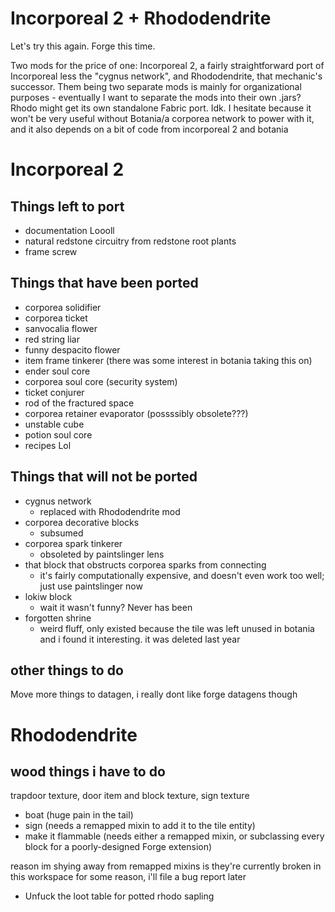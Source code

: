 Incorporeal 2 + Rhododendrite
=============================

Let's try this again. Forge this time.

Two mods for the price of one: Incorporeal 2, a fairly straightforward port of Incorporeal less the "cygnus network", and Rhododendrite, that mechanic's successor. Them being two separate mods is mainly for organizational purposes - eventually I want to separate the mods into their own .jars? Rhodo might get its own standalone Fabric port. Idk. I hesitate because it won't be very useful without Botania/a corporea network to power with it, and it also depends on a bit of code from incorporeal 2 and botania

# Incorporeal 2

## Things left to port

* documentation Loooll
* natural redstone circuitry from redstone root plants
* frame screw

## Things that have been ported

* corporea solidifier
* corporea ticket
* sanvocalia flower
* red string liar
* funny despacito flower
* item frame tinkerer (there was some interest in botania taking this on)
* ender soul core
* corporea soul core (security system)
* ticket conjurer
* rod of the fractured space
* corporea retainer evaporator (possssibly obsolete???)
* unstable cube
* potion soul core
* recipes Lol

## Things that will not be ported

* cygnus network
  * replaced with Rhododendrite mod
* corporea decorative blocks
  * subsumed
* corporea spark tinkerer
  * obsoleted by paintslinger lens
* that block that obstructs corporea sparks from connecting
  * it's fairly computationally expensive, and doesn't even work too well; just use paintslinger now
* lokiw block
  * wait it wasn't funny? Never has been
* forgotten shrine
  * weird fluff, only existed because the tile was left unused in botania and i found it interesting. it was deleted last year

## other things to do

Move more things to datagen, i really dont like forge datagens though

# Rhododendrite

## wood things i have to do

trapdoor texture, door item and block texture, sign texture

- boat (huge pain in the tail)
- sign (needs a remapped mixin to add it to the tile entity)
- make it flammable (needs either a remapped mixin, or subclassing every block for a poorly-designed Forge extension)

reason im shying away from remapped mixins is they're currently broken in this workspace for some reason, i'll file a bug report later

* Unfuck the loot table for potted rhodo sapling